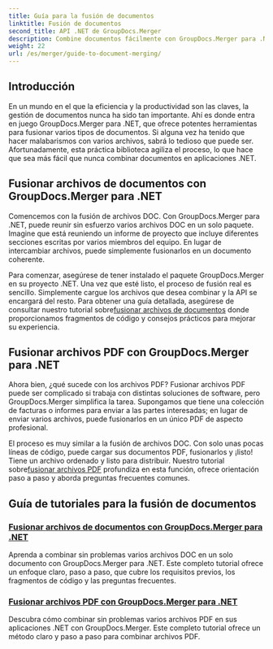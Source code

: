 ```yaml
---
title: Guía para la fusión de documentos
linktitle: Fusión de documentos
second_title: API .NET de GroupDocs.Merger
description: Combine documentos fácilmente con GroupDocs.Merger para .NET. Explore tutoriales paso a paso sobre cómo combinar archivos DOC y PDF de manera eficaz.
weight: 22
url: /es/merger/guide-to-document-merging/
---
```

## Introducción

En un mundo en el que la eficiencia y la productividad son las claves, la gestión de documentos nunca ha sido tan importante. Ahí es donde entra en juego GroupDocs.Merger para .NET, que ofrece potentes herramientas para fusionar varios tipos de documentos. Si alguna vez ha tenido que hacer malabarismos con varios archivos, sabrá lo tedioso que puede ser. Afortunadamente, esta práctica biblioteca agiliza el proceso, lo que hace que sea más fácil que nunca combinar documentos en aplicaciones .NET.

## Fusionar archivos de documentos con GroupDocs.Merger para .NET

Comencemos con la fusión de archivos DOC. Con GroupDocs.Merger para .NET, puede reunir sin esfuerzo varios archivos DOC en un solo paquete. Imagine que está reuniendo un informe de proyecto que incluye diferentes secciones escritas por varios miembros del equipo. En lugar de intercambiar archivos, puede simplemente fusionarlos en un documento coherente. 

 Para comenzar, asegúrese de tener instalado el paquete GroupDocs.Merger en su proyecto .NET. Una vez que esté listo, el proceso de fusión real es sencillo. Simplemente cargue los archivos que desea combinar y la API se encargará del resto. Para obtener una guía detallada, asegúrese de consultar nuestro tutorial sobre[fusionar archivos de documentos](./merge-document-files/) donde proporcionamos fragmentos de código y consejos prácticos para mejorar su experiencia.

## Fusionar archivos PDF con GroupDocs.Merger para .NET

Ahora bien, ¿qué sucede con los archivos PDF? Fusionar archivos PDF puede ser complicado si trabaja con distintas soluciones de software, pero GroupDocs.Merger simplifica la tarea. Supongamos que tiene una colección de facturas o informes para enviar a las partes interesadas; en lugar de enviar varios archivos, puede fusionarlos en un único PDF de aspecto profesional.

 El proceso es muy similar a la fusión de archivos DOC. Con solo unas pocas líneas de código, puede cargar sus documentos PDF, fusionarlos y ¡listo! Tiene un archivo ordenado y listo para distribuir. Nuestro tutorial sobre[fusionar archivos PDF](./merge-pdf-files/) profundiza en esta función, ofrece orientación paso a paso y aborda preguntas frecuentes comunes.

## Guía de tutoriales para la fusión de documentos
### [Fusionar archivos de documentos con GroupDocs.Merger para .NET](./merge-document-files/)
Aprenda a combinar sin problemas varios archivos DOC en un solo documento con GroupDocs.Merger para .NET. Este completo tutorial ofrece un enfoque claro, paso a paso, que cubre los requisitos previos, los fragmentos de código y las preguntas frecuentes.
### [Fusionar archivos PDF con GroupDocs.Merger para .NET](./merge-pdf-files/)
Descubra cómo combinar sin problemas varios archivos PDF en sus aplicaciones .NET con GroupDocs.Merger. Este completo tutorial ofrece un método claro y paso a paso para combinar archivos PDF.